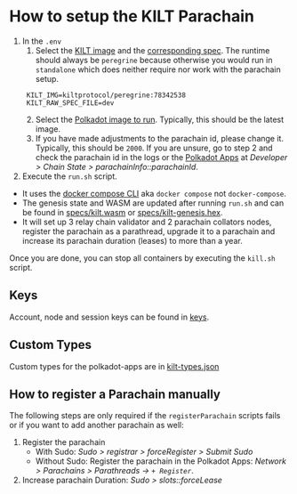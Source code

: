# How to setup the KILT Parachain

1. In the `.env`
   1. Select the [KILT image](https://hub.docker.com/r/kiltprotocol/peregrine/tags?page=1&ordering=last_updated) and the [corresponding spec](https://github.com/KILTprotocol/mashnet-node/blob/develop/nodes/parachain/src/command.rs#L41). The runtime should always be `peregrine` because otherwise you would run in `standalone` which does neither require nor work with the parachain setup.
   ```
    KILT_IMG=kiltprotocol/peregrine:78342538
    KILT_RAW_SPEC_FILE=dev
   ```
   2. Select the [Polkadot image to run](https://hub.docker.com/r/parity/polkadot/tags?page=1&ordering=last_updated). Typically, this should be the latest image.
   3. If you have made adjustments to the parachain id, please change it. Typically, this should be `2000`. If you are unsure, go to step 2 and check the parachain id in the logs or the [Polkadot Apps](https://polkadot.js.org/apps/?rpc=ws%3A%2F%2F127.0.0.1%3A9944#/extrinsics) at _Developer > Chain State > parachainInfo::parachainId_. 
2. Execute the `run.sh` script.
* It uses the [docker compose CLI](https://docs.docker.com/compose/cli-command/) aka `docker compose` not `docker-compose`.
* The genesis state and WASM are updated after running `run.sh` and can be found in [specs/kilt.wasm](specs/kilt.wasm) or [specs/kilt-genesis.hex](/specs/kilt-genesis.hex).
* It will set up 3 relay chain validator and 2 parachain collators nodes, register the parachain as a parathread, upgrade it to a parachain and increase its parachain duration (leases) to more than a year.

Once you are done, you can stop all containers by executing the `kill.sh` script.

## Keys

Account, node and session keys can be found in [keys](/keys).
## Custom Types

Custom types for the polkadot-apps are in [kilt-types.json](./kilt-types.json)

## How to register a Parachain manually

The following steps are only required if the `registerParachain` scripts fails or if you want to add another parachain as well: 

1. Register the parachain
   * With Sudo: _Sudo > registrar > forceRegister > Submit Sudo_
   * Without Sudo: Register the parachain in the Polkadot Apps: _Network > Parachains > Parathreads -> `+ Register`_.
2. Increase parachain Duration: _Sudo > slots::forceLease_ 
